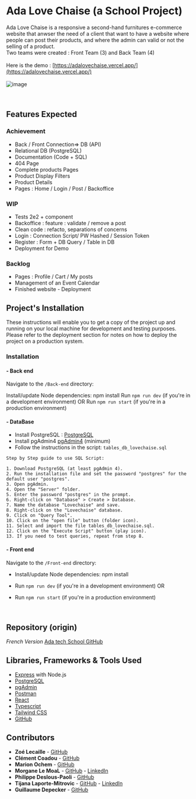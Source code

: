 # Ada Love Chaise (a School Project)
Ada Love Chaise is a responsive a second-hand furnitures e-commerce website that anwser the need of a client that want to have a website where people can post their products, and where the admin can valid or not the selling of a product.
<br>
Two teams were created : Front Team (3) and Back Team (4)
<br>
<br>
Here is the demo : [https://adalovechaise.vercel.app/](https://adalovechaise.vercel.app/)
<br>
<br>
![image](https://github.com/zoeleca/e-commerce-website/assets/146814463/b82954ce-5d18-4254-a335-9ef70c8b3e19)


<br>

## Features Expected
### Achievement
* Back / Front Connection=> DB (API)
* Relational DB (PostgreSQL)
* Documentation (Code + SQL) 
* 404 Page
* Complete products Pages
* Product Display Filters
* Product Details
* Pages : Home / Login / Post / Backoffice




### WIP

* Tests 2e2 + component
* Backoffice : feature :  validate / remove a post
* Clean code : refacto, separations of concerns
* Login : Connection Script/ PW Hashed / Session Token
* Register : Form + DB Query / Table in DB
* Deployment for Demo

### Backlog

* Pages : Profile / Cart / My posts
* Management of an Event Calendar
* Finished website - Deployment


## Project's Installation

These instructions will enable you to get a copy of the project up and running on your local machine for development and testing purposes.
Please refer to the deployment section for notes on how to deploy the project on a production system.

### Installation 

#### - Back end

Navigate to the `/Back-end` directory:

Install/update Node dependencies: npm install
Run `npm run dev` (if you're in a development environment)
OR
Run `npm run start` (if you're in a production environment)

#### - DataBase

- Install PostgreSQL : [PostgreSQL](https://www.postgresql.org/)
- Install pgAdmin4 [pgAdmin4](https://www.pgadmin.org/) (minimum)
- Follow the instructions in the script: `tables_db_lovechaise.sql`

```
Step by Step guide to use SQL Script:

1. Download PostgreSQL (at least pgAdmin 4).
2. Run the installation file and set the password "postgres" for the default user "postgres".
3. Open pgAdmin.
4. Open the "Server" folder.
5. Enter the password "postgres" in the prompt.
6. Right-click on "Database" > Create > Database.
7. Name the database "Lovechaise" and save.
8. Right-click on the "Lovechaise" database.
9. Click on "Query Tool".
10. Click on the "open file" button (folder icon).
11. Select and import the file tables_db_lovechaise.sql.
12. Click on the "Execute Script" button (play icon).
13. If you need to test queries, repeat from step 8.
```

#### - Front end

Navigate to the `/Front-end`  directory:

- Install/update Node dependencies: npm install
- Run `npm run dev` (if you're in a development environment)
OR
- Run `npm run start` (if you're in a production environment)

  <br>
## Repository (origin)
<em>French Version</em>
[Ada tech School GitHub](https://github.com/adatechschool/projet-plateforme-de-vente-de-meubles-adalovechaises)


## Libraries, Frameworks & Tools Used

* [Express](https://expressjs.com/) with Node.js
* [PostgreSQL](https://www.postgresql.org/)
* [pgAdmin](https://www.pgadmin.org/)
* [Postman](https://www.postman.com/)
* [React](https://react.dev/)
* [Typescript](https://www.typescriptlang.org/)
* [Tailwind CSS](https://tailwindcss.com/)
* [GitHub](https://github.com/)

## Contributors

* **Zoé Lecaille** - [GitHub](https://github.com/zoeleca)
* **Clément Coadou** - [GitHub](https://github.com/Kushumai)
* **Marion Ochem** - [GitHub](https://github.com/MarionOchem)
* **Morgane Le MoaL** - [GitHub](https://github.com/M0nline) - [LinkedIn](https://www.linkedin.com/in/morganelemoal/)
* **Philippe Deslous-Paoli** - [GitHub](https://github.com/PDeslousPaoli)
* **Tijana Laporte-Mitrovic** - [GitHub](https://github.com/Tiki102) - [LinkedIn](https://www.linkedin.com/in/tijana-laporte-mitrovic-b13859152/)
* **Guillaume Depecker** - [GitHub](https://github.com/psykokwak0912)
